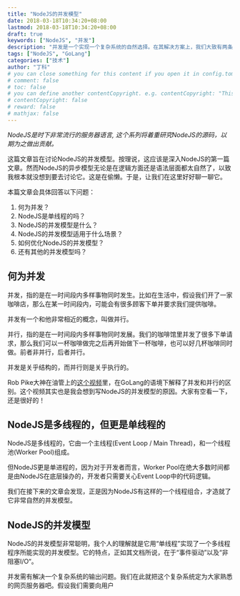 ```yaml
---
title: "NodeJS的并发模型"
date: 2018-03-18T10:34:20+08:00
lastmod: 2018-03-18T10:34:20+08:00
draft: true
keywords: ["NodeJS", "并发"]
description: "并发是一个实现一个复杂系统的自然选择。在其解决方案上，我们大致有两条技术线，一是NodeJS的基于事件的，异步的并发模型，一种是GoLang使用同步Channel沟通的并发模型。这篇文章主要是要用NodeJS和GoLang实现同一个复杂系统，比较两者的优缺点和异同，加深对并发模型的理解。"
tags: ["NodeJS", "GoLang"]
categories: ["技术"]
author: "丁科"
# you can close something for this content if you open it in config.toml.
# comment: false
# toc: false
# you can define another contentCopyright. e.g. contentCopyright: "This is an another copyright."
# contentCopyright: false
# reward: false
# mathjax: false
---
```


*NodeJS是时下非常流行的服务器语言, 这个系列将着重研究NodeJS的源码，以期为之做出贡献。*

这篇文章旨在讨论NodeJS的并发模型。按理说，这应该是深入NodeJS的第一篇文章。然而NodeJS的异步模型无论是在逻辑方面还是语法层面都太自然了，以致我根本就没想到要去讨论它。这是在偷懒。于是，让我们在这里好好聊一聊它。

本篇文章会具体回答以下问题：

1. 何为并发？
2. NodeJS是单线程的吗？
3. NodeJS的并发模型是什么？
4. NodeJS的并发模型适用于什么场景？
5. 如何优化NodeJS的并发模型？
6. 还有其他的并发模型吗？

<!--more-->

## 何为并发

并发，指的是在一时间段内多样事物同时发生。比如在生活中，假设我们开了一家咖啡店，那么在某一时间段内，可能会有很多顾客下单并要求我们提供咖啡。

并发有一个和他非常相近的概念，叫做并行。

并行，指的是在一时间段内多样事物同时发展。我们的咖啡馆里并发了很多下单请求，那么我们可以一杯咖啡做完之后再开始做下一杯咖啡，也可以好几杯咖啡同时做。前者非并行，后者并行。

并发是关乎结构的，而并行则是关乎执行的。

Rob Pike大神在油管上的[这个视频](https://www.youtube.com/watch?v=cN_DpYBzKso)里，在GoLang的语境下解释了并发和并行的区别。这个视频其实也是我会想到写NodeJS的并发模型的原因。大家有空看一下，还是很好的！

## NodeJS是多线程的，但更是单线程的

NodeJS是多线程的，它由一个主线程(Event Loop / Main Thread)，和一个线程池(Worker Pool)组成。

但NodeJS更是单进程的，因为对于开发者而言，Worker Pool在绝大多数时间都是由NodeJS在底层操办的，开发者只需要关心Event Loop中的代码逻辑。

我们在接下来的文章会发现，正是因为NodeJS有这样的一个线程组合，才造就了它非常自然的并发模型。

## NodeJS的并发模型

NodeJS的并发模型非常聪明，我个人的理解就是它用“单线程”实现了一个多线程程序所能实现的并发模型。它的特点，正如其文档所说，在于“事件驱动”以及“非阻塞I/O“。

并发需有解决一个复杂系统的输出问题。我们在此就把这个复杂系统定为大家熟悉的网页服务器吧。假设我们需要向用户

